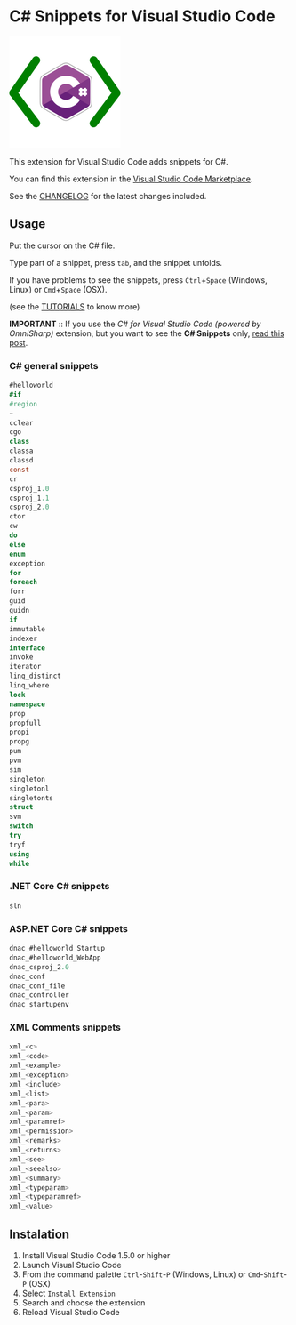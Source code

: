 # C# Snippets for Visual Studio Code

![alt text](https://github.com/J0rgeSerran0/vscode-csharp-snippets/raw/master/images/vscode-csharp-snippets.png "C# Snippets")

This extension for Visual Studio Code adds snippets for C#.

You can find this extension in the [Visual Studio Code Marketplace](https://marketplace.visualstudio.com/items?itemName=jorgeserrano.vscode-csharp-snippets).

See the [CHANGELOG](CHANGELOG.md) for the latest changes included.

## Usage
Put the cursor on the C# file.

Type part of a snippet, press `tab`, and the snippet unfolds.

If you have problems to see the snippets, press `Ctrl`+`Space` (Windows, Linux) or `Cmd`+`Space` (OSX).

(see the [TUTORIALS](TUTORIALS.md) to know more)

**IMPORTANT** :: If you use the *C# for Visual Studio Code (powered by OmniSharp)* extension, but you want to see the **C# Snippets** only, [read this post](https://geeks.ms/jorge/2017/07/16/how-to-disable-the-c-snippets-for-the-c-extension-of-visual-studio-code/).


### C# general snippets
```csharp
#helloworld
#if
#region
~
cclear
cgo
class
classa
classd
const
cr
csproj_1.0
csproj_1.1
csproj_2.0
ctor
cw
do
else
enum
exception
for
foreach
forr
guid
guidn
if
immutable
indexer
interface
invoke
iterator
linq_distinct
linq_where
lock
namespace
prop
propfull
propi
propg
pum
pvm
sim
singleton
singletonl
singletonts
struct
svm
switch
try
tryf
using
while
```

### .NET Core C# snippets
```csharp
sln
```

### ASP.NET Core C# snippets
```csharp
dnac_#helloworld_Startup
dnac_#helloworld_WebApp
dnac_csproj_2.0
dnac_conf
dnac_conf_file
dnac_controller
dnac_startupenv
```

### XML Comments snippets
```csharp
xml_<c>
xml_<code>
xml_<example>
xml_<exception>
xml_<include>
xml_<list>
xml_<para>
xml_<param>
xml_<paramref>
xml_<permission>
xml_<remarks>
xml_<returns>
xml_<see>
xml_<seealso>
xml_<summary>
xml_<typeparam>
xml_<typeparamref>
xml_<value>
```


## Instalation

1. Install Visual Studio Code 1.5.0 or higher
2. Launch Visual Studio Code
3. From the command palette `Ctrl`-`Shift`-`P` (Windows, Linux) or `Cmd`-`Shift`-`P` (OSX)
4. Select `Install Extension`
5. Search and choose the extension
6. Reload Visual Studio Code